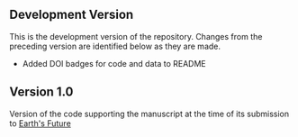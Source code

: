 ## Development Version

This is the development version of the repository. Changes from the preceding version are identified below as they are made.

- Added DOI badges for code and data to README

## Version 1.0

Version of the code supporting the manuscript at the time of its submission to [Earth's Future](https://agupubs.onlinelibrary.wiley.com/journal/23284277)
